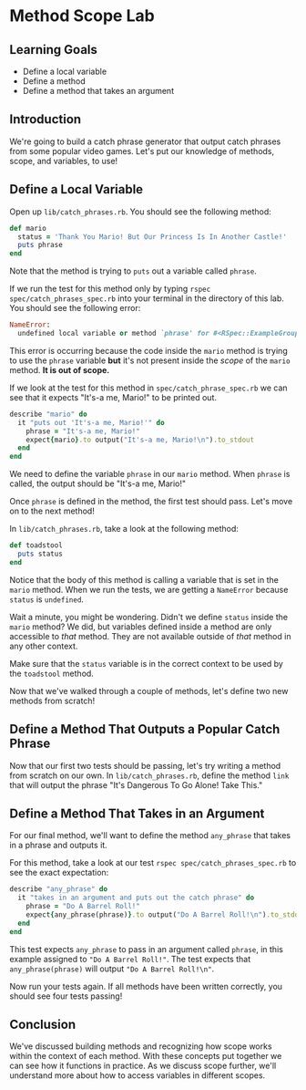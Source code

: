 # Method Scope Lab

## Learning Goals

- Define a local variable
- Define a method
- Define a method that takes an argument

## Introduction

We're going to build a catch phrase generator that output catch phrases from
some popular video games. Let's put our knowledge of methods, scope, and
variables, to use!

## Define a Local Variable

Open up `lib/catch_phrases.rb`. You should see the following method:


```ruby
def mario
  status = 'Thank You Mario! But Our Princess Is In Another Castle!'
  puts phrase
end
```

Note that the method is trying to `puts` out a variable called `phrase`.

If we run the test for this method only by typing `rspec spec/catch_phrases_spec.rb`
into your terminal in the directory of this lab. You should see the following
error:

```ruby
NameError:
  undefined local variable or method `phrase' for #<RSpec::ExampleGroups::CatchPhrasesRb:0x007fa5eb399b88>
```

This error is occurring because the code inside the `mario` method is trying to
use the `phrase` variable **but** it's not present inside the _scope_ of the
`mario` method. **It is out of scope.**

If we look at the test for this method in `spec/catch_phrase_spec.rb` we can see
that it expects "It's-a me, Mario!" to be printed out.

```ruby
describe "mario" do
  it "puts out 'It's-a me, Mario!'" do
    phrase = "It's-a me, Mario!"
    expect{mario}.to output("It's-a me, Mario!\n").to_stdout
  end
end
```

We need to define the variable `phrase` in our `mario` method. When `phrase` is
called, the output should be "It's-a me, Mario!"

Once `phrase` is defined in the method, the first test should pass. Let's move
on to the next method!

In `lib/catch_phrases.rb`, take a look at the following method:

```ruby
def toadstool
  puts status
end
```

Notice that the body of this method is calling a variable that is set in the
`mario` method. When we run the tests, we are getting a `NameError` because
`status` is `undefined`.

Wait a minute, you might be wondering. Didn't we define `status` inside the
`mario` method? We did, but variables defined inside a method are only
accessible to _that_ method. They are not available outside of _that_ method in any
other context.

Make sure that the `status` variable is in the correct context to be used by the
`toadstool` method.

Now that we've walked through a couple of methods, let's define two new methods
from scratch!

## Define a Method That Outputs a Popular Catch Phrase

Now that our first two tests should be passing, let's try writing a method from
scratch on our own. In `lib/catch_phrases.rb`, define the method `link` that
will output the phrase "It's Dangerous To Go Alone! Take This."

## Define a Method That Takes in an Argument

For our final method, we'll want to define the method `any_phrase` that takes
in a phrase and outputs it. 

For this method, take a look at our test `rspec spec/catch_phrases_spec.rb`
to see the exact expectation:

```ruby
describe "any_phrase" do
  it "takes in an argument and puts out the catch phrase" do
    phrase = "Do A Barrel Roll!"
    expect{any_phrase(phrase)}.to output("Do A Barrel Roll!\n").to_stdout
  end
end
```

This test expects `any_phrase` to pass in an argument called `phrase`, in this
example assigned to `"Do A Barrel Roll!"`. The test expects that 
`any_phrase(phrase)` will output `"Do A Barrel Roll!\n"`.

Now run your tests again. If all methods have been written correctly, you should
see four tests passing!

## Conclusion

We've discussed building methods and recognizing how scope works within the
context of each method. With these concepts put together we can see how it
functions in practice. As we discuss scope further, we'll understand more about
how to access variables in different scopes.